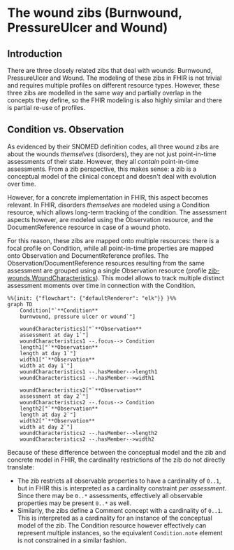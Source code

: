 # The wound zibs (Burnwound, PressureUlcer and Wound)
## Introduction
There are three closely related zibs that deal with wounds: Burnwound, PressureUlcer and Wound. The modeling of these zibs in FHIR is not trivial and requires multiple profiles on different resource types. However, these three zibs are modelled in the same way and partially overlap in the concepts they define, so the FHIR modeling is also highly similar and there is partial re-use of profiles.

## Condition vs. Observation
As evidenced by their SNOMED definition codes, all three wound zibs are about the wounds _themselves_ (disorders), they are not just point-in-time assessments of their state. However, they all _contain_ point-in-time assessments. From a zib perspective, this makes sense: a zib is a conceptual model of the clinical concept and doesn't deal with evolution over time.

However, for a concrete implementation in FHIR, this aspect becomes relevant. In FHIR, disorders _themselves_ are modeled using a Condition resource, which allows long-term tracking of the condition. The assessment aspects however, are modeled using the Observation resource, and the DocumentReference resource in case of a wound photo.

For this reason, these zibs are mapped onto multiple resources: there is a focal profile on Condition, while all point-in-time properties are mapped onto Observation and DocumentReference profiles. The Observation/DocumentReference resources resulting from the same assessment are grouped using a single Observation resource (profile [zib-wounds.WoundCharacteristics](http://nictiz.nl/fhir/StructureDefinition/zib-wounds.WoundCharacteristics)). This model allows to track multiple distinct assessment moments over time in connection with the Condition.

```mermaid
%%{init: {"flowchart": {"defaultRenderer": "elk"}} }%%
graph TD
    Condition["`**Condition**
    burnwound, pressure ulcer or wound`"]
    
    woundCharacteristics1["`**Observation**
    assessment at day 1`"]
    woundCharacteristics1 --.focus--> Condition
    length1["`**Observation**
    length at day 1`"]
    width1["`**Observation**
    width at day 1`"]
    woundCharacteristics1 --.hasMember-->length1
    woundCharacteristics1 --.hasMember-->width1

    woundCharacteristics2["`**Observation**
    assessment at day 2`"]
    woundCharacteristics2 --.focus--> Condition
    length2["`**Observation**
    length at day 2`"]
    width2["`**Observation**
    width at day 2`"]
    woundCharacteristics2 --.hasMember-->length2
    woundCharacteristics2 --.hasMember-->width2

```

Because of these difference between the conceptual model and the zib and concrete model in FHIR, the cardinality restrictions of the zib do not directly translate:

* The zib restricts all observable properties to have a cardinality of `0..1`, but in FHIR this is interpreted as a cardinality constraint _per assessment_. Since there may be `0..*` assessments, effectively all observable properties may be present `0..*` as well.
* Similarly, the zibs define a Comment concept with a cardinality of `0..1`. This is interpreted as a cardinality for an instance of the conceptual model of the zib. The Condition resource however effectively can represent multiple instances, so the equivalent `Condition.note` element is not constrained in a similar fashion.

